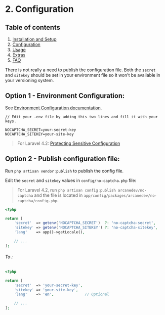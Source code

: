 # 2. Configuration

## Table of contents

  1. [Installation and Setup](1-Installation-and-Setup.md)
  2. [Configuration](2-Configuration.md)
  3. [Usage](3-Usage.md)
  4. [Extras](4-Extras.md)
  5. [FAQ](5-FAQ.md)

There is not really a need to publish the configuration file. Both the `secret` and `sitekey` should be set in your environment file so it won't be available in your versioning system.

## Option 1 - Environment Configuration:

See [Environment Configuration documentation](http://laravel.com/docs/5.0/configuration#environment-configuration).

````
// Edit your .env file by adding this two lines and fill it with your keys.

NOCAPTCHA_SECRET=your-secret-key
NOCAPTCHA_SITEKEY=your-site-key
````

> For Laravel 4.2: [Protecting Sensitive Configuration](http://laravel.com/docs/4.2/configuration#protecting-sensitive-configuration)

## Option 2 - Publish configuration file:

Run `php artisan vendor:publish` to publish the config file.

Edit the `secret` and `sitekey` values in `config/no-captcha.php` file:

> For Laravel 4.2, run `php artisan config:publish arcanedev/no-captcha` and the file is located in `app/config/packages/arcanedev/no-captcha/config.php`.

```php
<?php

return [
    'secret'  => getenv('NOCAPTCHA_SECRET')  ?: 'no-captcha-secret',
    'sitekey' => getenv('NOCAPTCHA_SITEKEY') ?: 'no-captcha-sitekey',
    'lang'    => app()->getLocale(),

    // ...
];
```

###### To :

```php
<?php

return [
    'secret'  => 'your-secret-key',
    'sitekey' => 'your-site-key',
    'lang'    => 'en',              // Optional

    // ...
];
```
